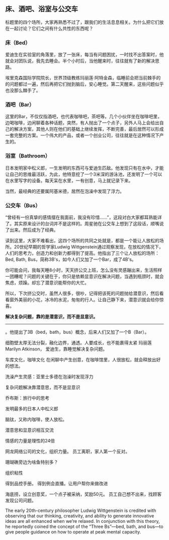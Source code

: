 ## 床、酒吧、浴室与公交车

标题里的四个场所，大家再熟悉不过了，跟我们的生活息息相关。为什么把它们放在一起讨论？它们之间有什么共性的东西呢？

### 床（Bed）

爱迪生在实验室的角落里，放了一张床，每当有问题困扰，一时找不出答案时，他就会对团队说，我先去睡会。半个小时后，当他醒来时，往往就有了新的解决思路。

埃里克森国际学院院长，世界顶级教练玛丽莲·阿特金森，临睡前会把当前棘手的的问题都过一遍，然后再把它们抛到脑后，安心睡觉。第二天醒来，这些问题似乎也没那么棘手了。

### 酒吧（Bar）

这里的Bar，不仅仅指酒吧，也代表咖啡吧，茶吧等。几个小伙伴坐在咖啡吧里，边喝咖啡，边闲聊着各种话题，突然，有人抛出了一个点子，另外人马上会给出自己的解决方案，其他人则在他们的基础上继续发挥，不断完善，最后居然可以形成一套完整的方案。一个伟大的产品，或者一个创业公司，往往就是在这种情况下产生的。

### 浴室（Bathroom）

日本发明家中松义郎，一生发明的东西可与爱迪生匹敌。他发现只有在水中，才能让自己的思维最活跃，为此，他特意挖了一个3米深的游泳池，还发明了一个可以在水里写字的设备。每天呆在水里，一有创意，马上就记录下来。

当然，最经典的还要属阿基米德，居然在泡澡中发现了浮力。

### 公交车（Bus）

“曾经有一份真挚的感情摆在我面前，我没有珍惜……”，这段对白大家都耳熟能详了。其实原来设计的台词并不是这样的。周星驰在公交车上想到了这段话，顺嘴说了出来。然后成为了经典。

读到这里，大家不难看出，这四个场所的共同之处就是，都是一个能让人放松的场所。20世纪早期的哲学家Ludwig Wittgenstein通过观察发现，在放松的情况下，人们的思考力，创造力和创新力都得到了提高。他指出了三个让人放松的场所：Bed, Bath, Bus，简称3B's，如今人们又加了一个Bar，成了4B's。

你可能会问，我每天睡8小时，天天挤公交上班，怎么没有灵感蹦出来，生活照样一团糟呢？问题的关键在于，你只是依赖显意识在解决问题，当遇到瓶颈时，就会焦虑，烦躁。却忘了潜意识能帮你的大忙。

所以，下次挤公交时，虽然人很多，很吵，记得把该死的问题抛给潜意识，然后看看窗外美丽的小花，冰冷的水泥，匆匆的行人。让自己静下来，潜意识就会给你惊喜。

**解决复杂问题，靠的是潜意识，而不是显意识。**

---------------------------------------------

。他提出了3B（bed，bath，bus）概念，后来人们又加了一个B（Bar）。

细胞壁太厚无法分裂，融化边界，通透。人要成长，也不能裹得太紧
玛丽莲Marilyn Atkinson， 爱迪生，靠睡觉解决复杂问题。

车库文化，咖啡文化
在闲聊中产生创意，在咖啡馆里，人很放松，就会释放出好的想法。

洗澡产生灵感：亚里士多德在泡澡时发现浮力

复杂问题解决靠潜意思，而不是显意识

乔布斯：旅行中的思考

发明最多的日本人中松义郎

脑钛，又称内咖啡，使人放松。

潜意思和显意识相互交流

情感的力量是理性的24倍

网龙网络公司的文化，组织力量。 员工离职，家人第一个反对。

珊瑚礁旁边为啥鱼特别多？

组织粘性

得到品控手册。 得到例会直播。让用户帮你来做改进

海底捞，设立创意奖，一个点子被采纳，奖励50元。 员工自己想不出来，找顾客发现公司问题。

The early 20th-century philosopher Ludwig Wittgenstein is credited with observing that our thinking, creativity, and ability to generate innovative ideas are all enhanced when we’re relaxed. In conjunction with this theory, he reportedly coined the concept of the “Three Bs”—bed, bath, and bus—to give people guidance on how to operate at peak mental capacity.
